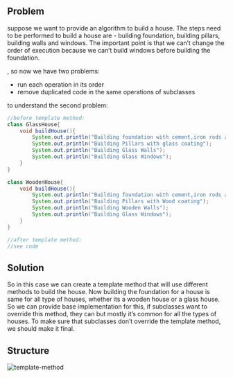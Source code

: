 ## Problem
suppose we want to provide an algorithm to build a house. 
The steps need to be performed to build a house are - building foundation, building pillars, building walls and windows. 
The important point is that we can’t change the order of execution because we can’t build windows before building the foundation.

, so now we have two problems:
- run each operation in its order
- remove duplicated code in the same operations of subclasses

to understand the second problem: 


```java
//before template method:
class GlassHouse{
    void buildHouse(){
        System.out.println("Building foundation with cement,iron rods and sand");
        System.out.println("Building Pillars with glass coating");
        System.out.println("Building Glass Walls");
        System.out.println("Building Glass Windows");
    }
}

class WoodenHouse{
    void buildHouse(){
        System.out.println("Building foundation with cement,iron rods and sand");
        System.out.println("Building Pillars with Wood coating");
        System.out.println("Building Wooden Walls");
        System.out.println("Building Glass Windows");
    }
}

//after template method:
//see code
```

## Solution
So in this case we can create a template method that will use different methods to build the house. Now building the foundation for a house is same for all type of houses, whether its a wooden house or a glass house.
So we can provide base implementation for this, if subclasses want to override this method, they can but mostly it’s common for all the types of houses. To make sure that subclasses don’t override the template method, we should make it final.

## Structure
![template-method](https://github.com/user-attachments/assets/9b2dc70b-d7e1-42d2-8fb3-9a25ff3d0941)
